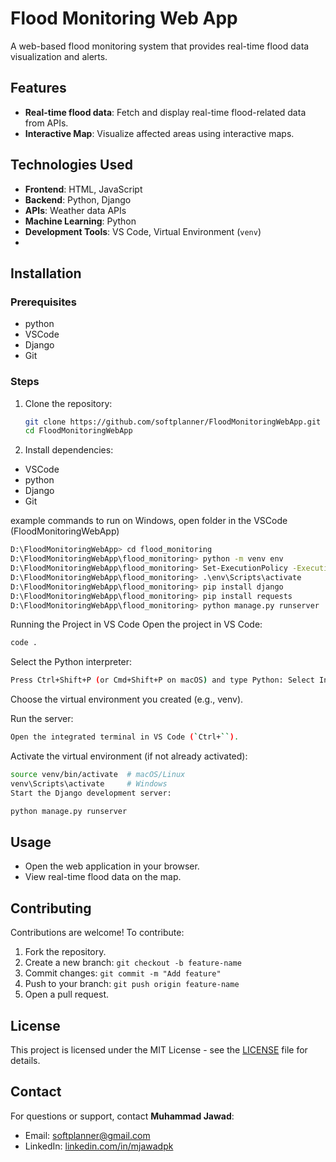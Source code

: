# Flood Monitoring Web App

A web-based flood monitoring system that provides real-time flood data visualization and alerts.

## Features
- **Real-time flood data**: Fetch and display real-time flood-related data from APIs.
- **Interactive Map**: Visualize affected areas using interactive maps.

## Technologies Used
- **Frontend**: HTML, JavaScript
- **Backend**: Python, Django
- **APIs**: Weather data APIs
- **Machine Learning**: Python
- **Development Tools**: VS Code, Virtual Environment (`venv`)
- 
## Installation
### Prerequisites
- python
- VSCode
- Django
- Git

### Steps
1. Clone the repository:
   ```bash
   git clone https://github.com/softplanner/FloodMonitoringWebApp.git
   cd FloodMonitoringWebApp
   ```
2. Install dependencies:
- VSCode
- python
- Django
- Git

example commands to run on Windows, open folder in the VSCode (FloodMonitoringWebApp)

```bash
D:\FloodMonitoringWebApp> cd flood_monitoring
D:\FloodMonitoringWebApp\flood_monitoring> python -m venv env
D:\FloodMonitoringWebApp\flood_monitoring> Set-ExecutionPolicy -ExecutionPolicy RemoteSigned -Scope Process
D:\FloodMonitoringWebApp\flood_monitoring> .\env\Scripts\activate
D:\FloodMonitoringWebApp\flood_monitoring> pip install django
D:\FloodMonitoringWebApp\flood_monitoring> pip install requests
D:\FloodMonitoringWebApp\flood_monitoring> python manage.py runserver
```

Running the Project in VS Code
Open the project in VS Code:

```bash
code .
```

Select the Python interpreter:

```bash
Press Ctrl+Shift+P (or Cmd+Shift+P on macOS) and type Python: Select Interpreter.
```

Choose the virtual environment you created (e.g., venv).

Run the server:

```bash
Open the integrated terminal in VS Code (`Ctrl+``).
```

Activate the virtual environment (if not already activated):

```bash
source venv/bin/activate  # macOS/Linux
venv\Scripts\activate     # Windows
Start the Django development server:
```

```bash
python manage.py runserver
```
## Usage
- Open the web application in your browser.
- View real-time flood data on the map.

## Contributing
Contributions are welcome! To contribute:
1. Fork the repository.
2. Create a new branch: `git checkout -b feature-name`
3. Commit changes: `git commit -m "Add feature"`
4. Push to your branch: `git push origin feature-name`
5. Open a pull request.

## License
This project is licensed under the MIT License - see the [LICENSE](LICENSE) file for details.

## Contact
For questions or support, contact **Muhammad Jawad**:
- Email: softplanner@gmail.com
- LinkedIn: [linkedin.com/in/mjawadpk](https://linkedin.com/in/mjawadpk)
